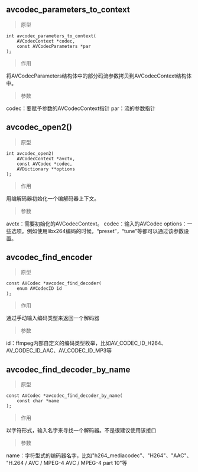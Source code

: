## avcodec_parameters_to_context

> 原型

```
int avcodec_parameters_to_context(
    AVCodecContext *codec,
    const AVCodecParameters *par
);
```

> 作用

将AVCodecParameters结构体中的部分码流参数拷贝到AVCodecContext结构体中。

> 参数

codec：要赋予参数的AVCodecContext指针
par：流的参数指针

## avcodec_open2()

> 原型

```
int avcodec_open2(
    AVCodecContext *avctx, 
    const AVCodec *codec, 
    AVDictionary **options
);
```

> 作用

用编解码器初始化一个编解码器上下文。

> 参数

avctx：需要初始化的AVCodecContext。
codec：输入的AVCodec
options：一些选项。例如使用libx264编码的时候，“preset”，“tune”等都可以通过该参数设置。


## avcodec_find_encoder

> 原型

```
const AVCodec *avcodec_find_decoder(
    enum AVCodecID id
);
```

> 作用

通过手动输入编码类型来返回一个解码器

> 参数

id：ffmpeg内部自定义的编码类型枚举，比如AV_CODEC_ID_H264、AV_CODEC_ID_AAC、AV_CODEC_ID_MP3等

## avcodec_find_decoder_by_name

> 原型

```
const AVCodec *avcodec_find_decoder_by_name(
    const char *name
);
```

> 作用

以字符形式，输入名字来寻找一个解码器。不是很建议使用该接口

> 参数

name：字符型式的编码器名字，比如"h264_mediacodec"、"H264"、"AAC"、
"H.264 / AVC / MPEG-4 AVC / MPEG-4 part 10"等